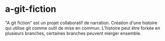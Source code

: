 # a-git-fiction

"A git fiction" est un projet collaboratif de narration. Création d'une histoire qui utilise git comme outil de mise en commun. 
L'histoire peut être forkée en plusieurs branches, certaines branches peuvent merger ensemble.

